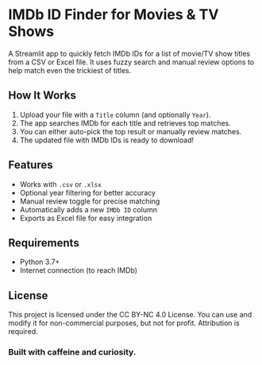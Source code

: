 # IMDb ID Finder for Movies & TV Shows

A Streamlit app to quickly fetch IMDb IDs for a list of movie/TV show titles from a CSV or Excel file. It uses fuzzy search and manual review options to help match even the trickiest of titles.

## How It Works

1. Upload your file with a `Title` column (and optionally `Year`).
2. The app searches IMDb for each title and retrieves top matches.
3. You can either auto-pick the top result or manually review matches.
4. The updated file with IMDb IDs is ready to download!

## Features

- Works with `.csv` or `.xlsx`
- Optional year filtering for better accuracy
- Manual review toggle for precise matching
- Automatically adds a new `IMDb ID` column
- Exports as Excel file for easy integration

## Requirements
- Python 3.7+
- Internet connection (to reach IMDb)

## License
This project is licensed under the CC BY-NC 4.0 License.
You can use and modify it for non-commercial purposes, but not for profit. Attribution is required.


### Built with caffeine and curiosity.
